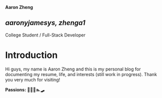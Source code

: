 **Aaron Zheng**

*aaronyjamesys, zhenga1*
--------

College Student / Full-Stack Developer

  
# Introduction
Hi guys, my name is Aaron Zheng and this is my personal blog for documenting my resume, life, and interests (still work in progress). Thank you very much for visiting!

**Passions:**
👨‍💻🎸🏊🛹
